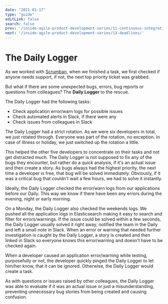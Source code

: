 ```yaml
---
date: "2021-01-17"
type: "guide"
editLink: false
search: false
prev: '/inside-agile-product-development-series/11-continuous-integration-deployment/'
next: '/inside-agile-product-development-series/13-deadlines/'
---
```


# The Daily Logger

As we worked with [Scrumban](/inside-agile-product-development-series/05-agile-development-scrumban/), when we finished a task, we first checked if anyone needs support, if not, the next top priority ticket was grabbed.

But what if there are some unexpected bugs, errors, bug reports or questions from colleagues?
The **Daily Logger** to the rescue.

The Daily Logger had the following tasks:

* Check application error/warn logs for possible issues
* Check automated alerts in Slack, if there were any
* Check issues from colleagues in Slack

The Daily Logger had a strict rotation.
As we were six developers in total, we just rotated through.
Everyone was part of the rotation, no exception.
In case of illness or holiday, we just switched up the rotation a little.

This helped the other five developers to concentrate on their tasks and not get distracted much.
The Daily Logger is not supposed to fix any of the bugs they encounter, but rather do a quick analysis, if it's an actual issue and then create a story.
As bugs always had the highest priority, the next time a developer is free, that bug will be solved immediately.
Obviously, if it was a critical bug that couldn't wait a few hours, we had to solve it instantly.

Ideally, the Daily Logger checked the error/warn logs from our applications before our Daily.
This way we know if there have been any errors during the evening, night or early morning.

On a Monday, the Daily Logger also checked the weekends logs.
We pushed all the application logs in Elasticsearch making it easy to search and filter for errors/warnings.
If the issue could be solved within a few seconds, the Daily Logger usually solved it right away, notified the team in the Daily and left a small note in Slack.
When an error or warning that needed further investigation is caught by the Daily Logger, a story is created and then linked in Slack so everyone knows this error/warning and doesn't have to be checked again.

When a developer caused an application error/warning while testing, purposefully or not, the developer quickly pinged the Daily Logger to let him/her know, that it can be ignored.
Otherwise, the Daily Logger would create a task.

As with questions or issues raised by other colleagues, the Daily Logger was able to evaluate if it was an actual issue or just a misunderstanding, preventing unnecessary bug stories from being created and causing confusion.